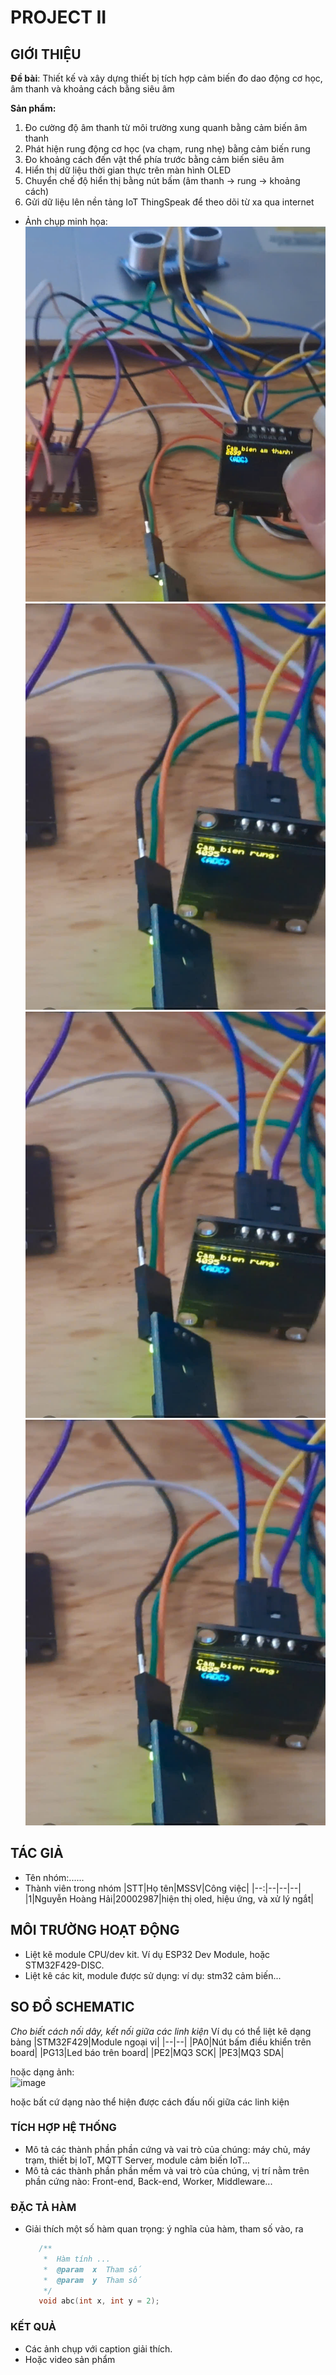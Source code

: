 # PROJECT II

## GIỚI THIỆU

__Đề bài__: Thiết kế và xây dựng thiết bị tích hợp cảm biến đo dao động cơ học, âm thanh và khoảng cách bằng siêu âm

__Sản phẩm:__
1. Đo cường độ âm thanh từ môi trường xung quanh bằng cảm biến âm thanh
2. Phát hiện rung động cơ học (va chạm, rung nhẹ) bằng cảm biến rung
3. Đo khoảng cách đến vật thể phía trước bằng cảm biến siêu âm
4. Hiển thị dữ liệu thời gian thực trên màn hình OLED
5. Chuyển chế độ hiển thị bằng nút bấm (âm thanh → rung → khoảng cách)
6. Gửi dữ liệu lên nền tảng IoT ThingSpeak để theo dõi từ xa qua internet
- Ảnh chụp minh họa:\
  ![Cảm biến âm thanh](z6773519346229_887a79c2f9e3190b51fb7dea0b5bff0a.jpg)
  ![Cảm biến rung](z6773545581251_99766e39831be41db6c792ca2207c1d7.jpg)
  ![Cảm biến siêu âm](z6773545581251_99766e39831be41db6c792ca2207c1d7.jpg)
  ![Thingspeak](z6773545581251_99766e39831be41db6c792ca2207c1d7.jpg)
## TÁC GIẢ

- Tên nhóm:......
- Thành viên trong nhóm
  |STT|Họ tên|MSSV|Công việc|
  |--:|--|--|--|
  |1|Nguyễn Hoàng Hải|20002987|hiện thị oled, hiệu ứng, và xử lý ngắt|

## MÔI TRƯỜNG HOẠT ĐỘNG

- Liệt kê module CPU/dev kit. Ví dụ ESP32 Dev Module, hoặc STM32F429-DISC.
- Liệt kê các kit, module được sử dụng: ví dụ: stm32 cảm biến...

## SO ĐỒ SCHEMATIC

_Cho biết cách nối dây, kết nối giữa các linh kiện_ 
Ví dụ có thể liệt kê dạng bảng
|STM32F429|Module ngoại vi|
|--|--|
|PA0|Nút bấm điều khiển trên board|
|PG13|Led báo trên board|
|PE2|MQ3 SCK|
|PE3|MQ3 SDA|

hoặc dạng ảnh:\
![image](https://github.com/user-attachments/assets/f15f7379-09bf-472a-b0d9-4de6d32a6ec0)

hoặc bất cứ dạng nào thể hiện được cách đấu nối giữa các linh kiện


### TÍCH HỢP HỆ THỐNG

- Mô tả các thành phần phần cứng và vai trò của chúng: máy chủ, máy trạm, thiết bị IoT, MQTT Server, module cảm biến IoT...
- Mô tả các thành phần phần mềm và vai trò của chúng, vị trí nằm trên phần cứng nào: Front-end, Back-end, Worker, Middleware...

### ĐẶC TẢ HÀM

- Giải thích một số hàm quan trọng: ý nghĩa của hàm, tham số vào, ra

  ```C
     /**
      *  Hàm tính ...
      *  @param  x  Tham số
      *  @param  y  Tham số
      */
     void abc(int x, int y = 2);
  ```
  
### KẾT QUẢ

- Các ảnh chụp với caption giải thích.
- Hoặc video sản phẩm
